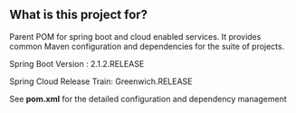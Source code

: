 ## What is this project for? ##

Parent POM for spring boot and cloud enabled services. It provides common Maven configuration and dependencies for the suite of projects.

Spring Boot Version : 2.1.2.RELEASE

Spring Cloud Release Train: Greenwich.RELEASE

See <b>pom.xml</b> for the detailed configuration and dependency management
